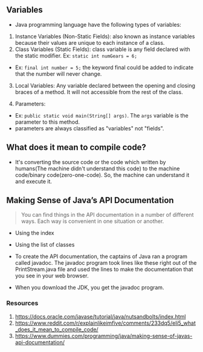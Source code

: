 ## Variables
- Java programming language have the following types of variables:
1. Instance Variables (Non-Static Fields): also known as instance variables because their values are unique to each instance of a class.
2. Class Variables (Static Fields): class variable is any field declared with the static modifier. Ex: `static int numGears = 6;`
- Ex: `final int number = 5;` the keyword final could be added to indicate that the number will never change.

3. Local Variables: Any variable declared between the opening and closing braces of a method. It will not accessible from the rest of the class.

4. Parameters: 
- Ex: `public static void main(String[] args)`. The `args` variable is the parameter to this method.
- parameters are always classified as "variables" not "fields".

## What does it mean to compile code?
- It's converting the source code or the code which written by humans(The machine didn't understand this code) to the machine code/binary code(zero-one-code). So, the machine can understand it and execute it.

## Making Sense of Java’s API Documentation
> You can find things in the API documentation in a number of different ways. Each way is convenient in one situation or another.
- Using the index
- Using the list of classes

- To create the API documentation, the captains of Java ran a program called javadoc. The javadoc program took lines like these right out of the PrintStream.java file and used the lines to make the documentation that you see in your web browser.
- When you download the JDK, you get the javadoc program.

### Resources
1. https://docs.oracle.com/javase/tutorial/java/nutsandbolts/index.html
2. https://www.reddit.com/r/explainlikeimfive/comments/233dq5/eli5_what_does_it_mean_to_compile_code/
3. https://www.dummies.com/programming/java/making-sense-of-javas-api-documentation/